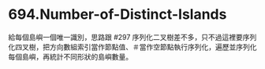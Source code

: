 # 694.Number-of-Distinct-Islands

給每個島嶼一個唯一識別，思路跟 #297 序列化二叉樹差不多，只不過這裡要序列化四叉樹，把方向數組索引當作節點值、＃當作空節點執行序列化，遍歷並序列化每個島嶼，再統計不同形狀的島嶼數量。
